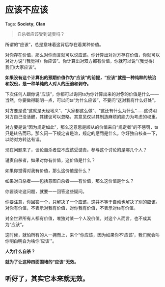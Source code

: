 # 应该不应该

Tags: **Society**, **Clan**

> 自杀者应该受到谴责吗？



所谓的“应该”，总是意味着这背后存在着某种价值。

对你存在价值，那么对你而言就可以说应该。你计算出对对方存在价值，你就可以对对方说“（我觉得）你应该”。你计算出对双方都有价值，你就可以说“（我觉得）我们/大家应该”。

**如果没有这个计算出的预期价值作为“应该”的前提，“应该”就是一种纯粹的统治和奴役，是一种单纯的人对人的压迫和剥夺。**

下次任何人跟你说“应该”，你都可以询问ta为你计算出来的对**你**的价值是什么——当然，你要做得聪明一点，可以问ta“为什么应该”，不要问“这对我有什么好处”。

对方要是说“这就是天经地义”、“大家都这么做”、“这还有什么为什么”……这说明对方自己没活醒，其建议可以忽略，其意见仅以其制造麻烦的能力为考虑的权重。

对方要是说“因为规定如此”，那么这意思是顺从的价值来自“规定者”的不惩罚，ta只是转告而已。那么问一下规定者是谁，规定的惩罚是什么，你好独自核查一下，以防对方转达有误。

  


现在问题来了，谈论自杀者应不应该受谴责，参与这个讨论的是哪几个人？

谴责自杀者，如果对你有价值，这价值是什么？

如果你觉得对我有价值，那么这价值是什么？

如果对自杀者——包括意图自杀者——有价值，那么这价值是什么？

你要谈论这问题，就要一一回答这些疑问。

你要注意，你回答一个，只解决了一个应该，这并不等于自动也解决了别的应该。对你有价值，不表示对我有价值，对你我有价值，不表示对ta有价值。

对全世界所有人都有价值，唯独对某一个人没价值，对这个人而言，也不成其为“应该”。

这时候，就怕所有的人一拥而上，来个“你应该，因为如果你不‘应该’，我们就会叫你明白明白为啥你‘应该’”。

**人为什么自杀？**

**就为了让这种四面围堵的“应该”无效。**

  


听好了，其实它本来就无效。
-------------



